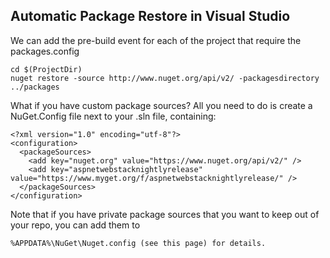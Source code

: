 Automatic Package Restore in Visual Studio
---

We can add the pre-build event for each of the project that require the packages.config

	cd $(ProjectDir)
	nuget restore -source http://www.nuget.org/api/v2/ -packagesdirectory ../packages


What if you have custom package sources?
All you need to do is create a NuGet.Config file next to your .sln file, containing:

	<?xml version="1.0" encoding="utf-8"?>
	<configuration>
	  <packageSources>
	    <add key="nuget.org" value="https://www.nuget.org/api/v2/" />
	    <add key="aspnetwebstacknightlyrelease" value="https://www.myget.org/f/aspnetwebstacknightlyrelease/" />
	  </packageSources>
	</configuration>

Note that if you have private package sources that you want to keep out of your repo, you can add them to

	%APPDATA%\NuGet\Nuget.config (see this page) for details.
